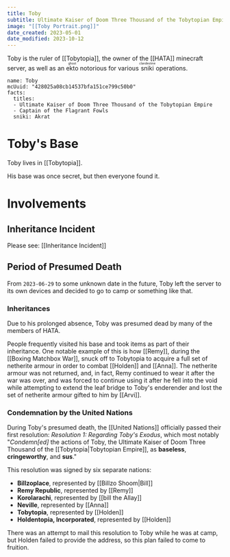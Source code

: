 ```yaml
---
title: Toby
subtitle: Ultimate Kaiser of Doom Three Thousand of the Tobytopian Empire
image: "[[Toby Portrait.png]]"
date_created: 2023-05-01
date_modified: 2023-10-12
---
```


Toby is the ruler of [[Tobytopia]], the owner of the [[HATA]] minecraft server, as well as an <ruby>ekto<rt>ghost</rt></ruby> notorious for various <ruby>sniki<rt>clandestine</rt></ruby> operations.

```infobox-character
name: Toby
mcUuid: "428025a08cb14537bfa151ce799c50b0"
facts:
  titles:
  - Ultimate Kaiser of Doom Three Thousand of the Tobytopian Empire
  - Captain of the Flagrant Fowls
  sniki: Akrat
```

# Toby's Base

Toby lives in [[Tobytopia]].

His base was once secret, but then everyone found it.

# Involvements

## Inheritance Incident

Please see: [[Inheritance Incident]]

## Period of Presumed Death

From `2023-06-29` to some unknown date in the future, Toby left the server to its own devices and decided to go to camp or something like that.

### Inheritances

Due to his prolonged absence, Toby was presumed dead by many of the members of HATA. 

People frequently visited his base and took items as part of their inheritance. One notable example of this is how [[Remy]], during the [[Boxing Matchbox War]], snuck off to Tobytopia to acquire a full set of netherite armour in order to combat [[Holden]] and [[Anna]]. The netherite armour was not returned, and, in fact, Remy continued to wear it after the war was over, and was forced to continue using it after he fell into the void while attempting to extend the leaf bridge to Toby's enderender and lost the set of netherite armour gifted to him by [[Arvi]].

### Condemnation by the United Nations

During Toby's presumed death, the [[United Nations]] officially passed their first resolution: *Resolution 1: Regarding Toby's Exodus*, which most notably "*Condemn[ed]* the actions of Toby, the Ultimate Kaiser of Doom Three Thousand of the [[Tobytopia|Tobytopian Empire]], as **baseless**, **cringeworthy**, and **sus**."

This resolution was signed by six separate nations:
- **Billzoplace**, represented by [[Billzo Shoom|Bill]]
- **Remy Republic**, represented by [[Remy]]
- **Korolarachi**, represented by [[bill the Allay]]
- **Neville**, represented by [[Anna]]
- **Tobytopia**, represented by [[Holden]]
- **Holdentopia, Incorporated**, represented by [[Holden]]

There was an attempt to mail this resolution to Toby while he was at camp, but Holden failed to provide the address, so this plan failed to come to fruition.